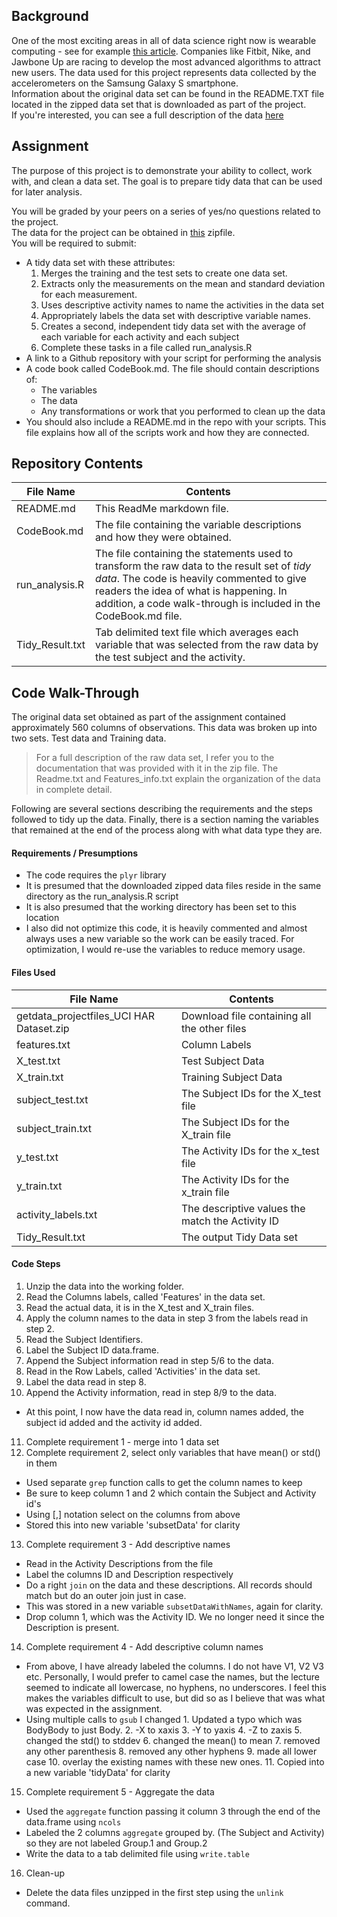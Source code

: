 ## Background
One of the most exciting areas in all of data science right now is wearable computing - see for example [this article](http://www.insideactivitytracking.com/data-science-activity-tracking-and-the-battle-for-the-worlds-top-sports-brand/). Companies like Fitbit, Nike, and Jawbone Up are racing to develop the most advanced algorithms to attract new users. The data used for this project represents data collected by the accelerometers on the Samsung Galaxy S smartphone.  
Information about the original data set can be found in the README.TXT file located in the zipped data set that is downloaded as part of the project.  
If you're interested, you can see a full description of the data [here](http://archive.ics.uci.edu/ml/datasets/Human+Activity+Recognition+Using+Smartphones)

## Assignment
The purpose of this project is to demonstrate your ability to collect, work with, and clean a data set. The goal is to prepare tidy data that can be used for later analysis. 

You will be graded by your peers on a series of yes/no questions related to the project.   
The data for the project can be obtained in [this](https://d396qusza40orc.cloudfront.net/getdata%2Fprojectfiles%2FUCI%20HAR%20Dataset.zip) zipfile.  
You will be required to submit:
* A tidy data set with these attributes:
  1. Merges the training and the test sets to create one data set.
  2. Extracts only the measurements on the mean and standard deviation for each measurement. 
  3. Uses descriptive activity names to name the activities in the data set 
  4. Appropriately labels the data set with descriptive variable names. 
  5. Creates a second, independent tidy data set with the average of each variable for each activity and each subject
  6. Complete these tasks in a file called run_analysis.R
* A link to a Github repository with your script for performing the analysis  
* A code book called CodeBook.md. The file should contain descriptions of:  
  * The variables
  * The data
  * Any transformations or work that you performed to clean up the data    
* You should also include a README.md in the repo with your scripts. This file explains how all of the scripts work and how they are connected.


## Repository Contents
File Name | Contents
--- | --- 
README.md | This ReadMe markdown file.
CodeBook.md | The file containing the variable descriptions and how they were obtained.
run_analysis.R | The file containing the statements used to transform the raw data to the result set of *tidy data*. The code is heavily commented to give readers the idea of what is happening. In addition, a code walk-through is included in the CodeBook.md file.
Tidy_Result.txt | Tab delimited text file which averages each variable that was selected from the raw data by the test subject and the activity.

## Code Walk-Through
  The original data set obtained as part of the assignment contained approximately 560 columns of observations.  This data was broken up into two
  sets.  Test data and Training data.  
  >For a full description of the raw data set, I refer you to the documentation that was provided with it in the
  zip file.  The Readme.txt and Features_info.txt explain the organization of the data in complete detail.  
  
  Following are several sections describing the requirements and the steps followed to tidy up the data.  Finally, there is a section naming the variables that remained at the end of the process along with what data type they are.
#### Requirements / Presumptions
* The code requires the `plyr` library
* It is presumed that the downloaded zipped data files reside in the same directory as the run_analysis.R script
* It is also presumed that the working directory has been set to this location
* I also did not optimize this code, it is heavily commented and almost always uses a new variable so the work can be easily traced.  For optimization, I would re-use the variables to reduce memory usage.

#### Files Used  

File Name | Contents  
--- | ---
getdata_projectfiles_UCI HAR Dataset.zip | Download file containing all the other files
features.txt | Column Labels
X_test.txt | Test Subject Data
X_train.txt | Training Subject Data
subject_test.txt | The Subject IDs for the X_test file
subject_train.txt | The Subject IDs for the X_train file
y_test.txt | The Activity IDs for the x_test file
y_train.txt | The Activity IDs for the x_train file
activity_labels.txt | The descriptive values the match the Activity ID
Tidy_Result.txt | The output Tidy Data set

#### Code Steps
1. Unzip the data into the working folder.
2. Read the Columns labels, called 'Features' in the data set.
3. Read the actual data, it is in the X_test and X_train files.
4. Apply the column names to the data in step 3 from the labels read in step 2.
5. Read the Subject Identifiers.
6. Label the Subject ID data.frame.
7. Append the Subject information read in step 5/6 to the data.
8. Read in the Row Labels, called 'Activities' in the data set.
9. Label the data read in step 8.
10. Append the Activity information, read in step 8/9 to the data.
  *  At this point, I now have the data read in, column names added, the subject id added and the activity id added.
11. Complete requirement 1 - merge into 1 data set
12. Complete requirement 2, select only variables that have mean() or std() in them
  *  Used separate `grep` function calls to get the column names to keep
  *  Be sure to keep column 1 and 2 which contain the Subject and Activity id's
  *  Using [,] notation select on the columns from above
  *  Stored this into new variable 'subsetData' for clarity
13. Complete requirement 3 - Add descriptive names
  *  Read in the Activity Descriptions from the file
  *  Label the columns ID and Description respectively
  *  Do a right `join` on the data and these descriptions. All records should match but do an outer join just in case.
  *  This was stored in a new variable `subsetDataWithNames`, again for clarity.
  *  Drop column 1, which was the Activity ID. We no longer need it since the Description is present.
14. Complete requirement 4 - Add descriptive column names
  *  From above, I have already labeled the columns. I do not have V1, V2 V3 etc.  Personally, I would prefer to camel case the names, but the lecture seemed to indicate all lowercase, no hyphens, no underscores.  I feel this makes the variables difficult to use, but did so as I believe that was what was expected in the assignment.
  *  Using multiple calls to `gsub` I changed
    1.  Updated a typo which was BodyBody to just Body.
    2. -X to xaxis
    3. -Y to yaxis
    4. -Z to zaxis
    5. changed the std() to stddev
    6. changed the mean() to mean
    7. removed any other parenthesis
    8. removed any other hyphens
    9. made all lower case
    10. overlay the existing names with these new ones.
    11. Copied into a new variable 'tidyData' for clarity
15. Complete requirement 5 - Aggregate the data
  *  Used the `aggregate` function passing it column 3 through the end of the data.frame using `ncols`
  *  Labeled the 2 columns `aggregate` grouped by. (The Subject and Activity) so they are not labeled Group.1 and Group.2
  *  Write the data to a tab delimited file using `write.table`
16. Clean-up
  *  Delete the data files unzipped in the first step using the `unlink` command.



